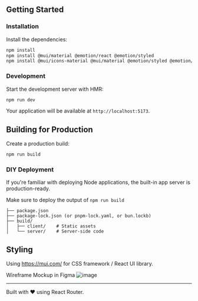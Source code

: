 ## Getting Started

### Installation

Install the dependencies:

```bash
npm install
npm install @mui/material @emotion/react @emotion/styled
npm install @mui/icons-material @mui/material @emotion/styled @emotion/react
```

### Development

Start the development server with HMR:

```bash
npm run dev
```

Your application will be available at `http://localhost:5173`.

## Building for Production

Create a production build:

```bash
npm run build
```

### DIY Deployment

If you're familiar with deploying Node applications, the built-in app server is production-ready.

Make sure to deploy the output of `npm run build`

```
├── package.json
├── package-lock.json (or pnpm-lock.yaml, or bun.lockb)
├── build/
│   ├── client/    # Static assets
│   └── server/    # Server-side code
```

## Styling

Using https://mui.com/ for CSS framework /  React UI library.

Wireframe Mockup in Figma
![image](https://github.com/user-attachments/assets/2564d02b-e132-4e86-b19d-973905b43a70)

---

Built with ❤️ using React Router.
